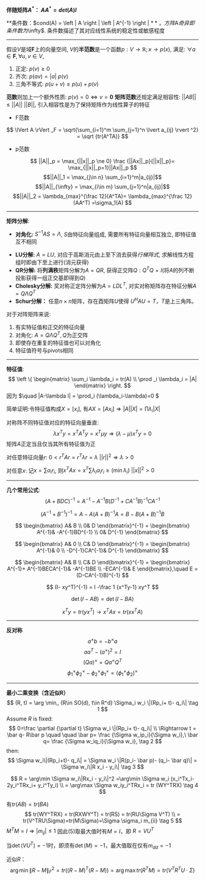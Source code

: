 **伴随矩阵$A^*$： $AA^*=det(A)I$**

**条件数：$cond(A) = \left \| A \right \| \left \| A^{-1} \right \| $** ，方阵$A$奇异即条件数为$\infty$. 条件数描述了其对应线性系统的稳定性或敏感程度

---

假设$V$是域$\mathbf F$上的向量空间, $V$的**半范数**是一个函数$p: V \rightarrow \mathbb R; x \rightarrow p(x)$, 满足:
$\forall a \in \mathbf F, \forall u, v \in V$,

1. 正定: $p(v) \ge 0$
2. 齐次: $p(av)=|a|\ p(v)$
3. 三角不等式: $p(u+v) \le p(u)+p(v)$

**范数**则加上一个额外性质: $p(v)=0 \Leftrightarrow v=\mathbf 0$
**矩阵范数**还规定满足相容性: $||AB|| \le ||A||\ ||B||$, 引入相容性是为了保持矩阵作为线性算子的特征

* F范数

$$ \lVert A \rVert _F = \sqrt{\sum_{i=1}^m \sum_{j=1}^n \lvert a_{ij} \rvert ^2} = \sqrt {tr(A^TA)} $$

* p范数

$$ ||A||_p = \max_{||x||_p \ne 0} \frac {||Ax||_p}{||x||_p}=
\max_{||x||_p=1}||Ax||_p $$
$$||A||_1 = \max_{j\in n} \sum_{i=1}^m|a_{ij}|$$
$$||A||_{\infty} = \max_{i\in m} \sum_{j=1}^n|a_{ij}|$$
$$||A||_2 = \lambda_{max}^{\frac 12}(A^TA)= \lambda_{max}^{\frac 12}(AA^T)
=\sigma_1(A) $$

---

**矩阵分解**:
- **对角化:** 
$S^{-1}AS = \Lambda$, $S$由特征向量组成, 需要所有特征向量相互独立, 即特征值互不相同

* **LU分解:**
$A=LU$, 对应于高斯消元由上至下消去获得*行梯阵式*, 求解线性方程组时即由下至上进行(消元获得)
* **QR分解:**
将**列满秩**矩阵分解为$A=QR$, 获得正交阵$Q: Q^TQ=I$(将$A$的列不断投影获得一组正交基即得到$Q$)
* **Cholesky分解:**
奖对称正定阵分解为$A=LDL^T$, 对实对称矩阵存在特征分解$A=Q\Lambda Q^T$
* **Schur分解：**
任意$n \times n$矩阵，存在酉矩阵$U$使得 $U^HAU = T$，$T$是上三角阵。

对于对阵矩阵来说:
1) 有实特征值和正交的特征向量
2) 对角化: $A = Q\Lambda Q^T, Q$为正交阵
3) 即使存在重复的特征值也可以对角化
4) 特征值符号与pivots相同

---

**特征值**:
$$
\left \{ \begin{matrix} \sum_i \lambda_i = tr(A) \\ \prod _i \lambda_i = |A|
\end{matrix} \right.
$$
因为 $\quad |A-\lambda I| = \prod_i (\lambda_i-\lambda)=0 $

简单证明:令特征值构成$X = [x_i]$, 有$AX = [Ax_i]\Rightarrow |A||X| = \prod \lambda_i|X|$

对称阵不同特征值对应的特征向量垂直:
$$
\lambda x^T y = x^T A^Ty = x^T \mu y \Rightarrow (\lambda - \mu)x^T y = 0
$$
矩阵$A$正定当且仅当其所有特征值为正

对任意特征向量$r$: $0 < r^TAr = r^T\lambda r = \lambda \ ||r||^2 \Rightarrow \lambda > 0$

对任意$x$: 记$x = \sum \alpha_i r_i$, 则$x^TAx = x^T \sum \lambda_i \alpha_i r_i \ge (\min \lambda_i)\ ||x||^2>0$

---

**几个常用公式**:
$$
(A+BDC)^{-1} = A^{-1}-A^{-1}B(D^{-1}+CA^{-1}B)^{-1}CA^{-1}
$$

$$
(A^{-1} + B^{-1})^{-1} = A- A(A+B)^{-1}A = B- B(A+B)^{-1}B
$$

$$
\begin{bmatrix} A& B \\ 0& D \end{bmatrix}^{-1} = 
\begin{bmatrix} A^{-1}& -A^{-1}BD^{-1} \\ 0& D^{-1} \end{bmatrix}
$$

$$
\begin{bmatrix} A& 0 \\ C& D \end{bmatrix}^{-1} = 
\begin{bmatrix} A^{-1}& 0 \\ -D^{-1}CA^{-1}& D^{-1} \end{bmatrix}
$$

$$
\begin{bmatrix} A& B \\ C& D \end{bmatrix}^{-1} = 
\begin{bmatrix} A^{-1}+ A^{-1}BECA^{-1}& -A^{-1}BE \\ -ECA^{-1}& E \end{bmatrix},\quad E = (D-CA^{-1}B)^{-1}
$$

$$
(I- xy^T)^{-1} = I -\frac 1 {x^Ty-1} xy^T
$$

$$
\det (I- AB) = \det (I- BA)
$$

$$
x^Ty = tr(yx^T) \rightarrow x^TAx = tr(xx^TA)
$$

---

**反对称**
$$
a^\times b = -b^\times a 
$$
$$
aa^T-(a^\times)^2 = I
$$
$$
(Qa)^\times = Qa^\times Q^T 
$$
$$
\phi_1^\times \phi_2^\times - \phi_2^\times \phi_1^\times = (\phi_1^\times \phi_2)^\times
$$

---

**最小二乘变换（含近似R）**
$$
(R, t) = \arg \min_ {R\in SO(d), t\in R^d} \Sigma_i w_i \|(Rp_i+ t)- q_i\| \tag 1
$$
Assume $R$ is fixed:
$$
0=\frac \partial {\partial t} \Sigma w_i \|(Rp_i+ t)- q_i\| \\
\Rightarrow t = \bar q- R\bar p \quad \quad \bar p= \frac {\Sigma w_ip_i}{\Sigma w_i},\ \bar q= \frac {\Sigma w_iq_i}{\Sigma w_i},
\tag 2
$$
then:
$$
\Sigma w_i\|(Rp_i+t)- q_i\| = \Sigma w_i \|R(p_i- \bar p)- (q_i- \bar q)\| = \Sigma w_i\|R x_i - y_i\| \tag 3
$$

$$
R = \arg\min \Sigma w_i\|Rx_i - y_i\|^2 =\arg\min \Sigma w_i (x_i^Tx_i- 2y_i^TRx_i+ y_i^Ty_i) \\
= \arg\max \Sigma w_iy_i^TRx_i = tr (WY^TRX) \tag 4
$$

有$tr(AB)=tr(BA)$
$$
tr(WY^TRX) = tr(RXWY^T) = tr(RS) = tr(RU\Sigma V^T) \\
= tr(V^TRU\Sigma)=tr(M\Sigma)=\Sigma \sigma_i m_{ii} \tag 5
$$
$M^TM=I \Rightarrow |m_{ij}|\le 1$ 因此(5)取最大值时有$M=I$，即 $R=VU^T$

当$\det(VU^T)=-1$时，即须有$\det(M)=-1$，最大值取在仅有$m_{dd}=-1$

近似$R$：
$$
\arg\min \|R-M\|_F^2 = tr((R-M)^T(R-M)) = \arg \max tr(R^TM) = tr(V^TR^TU\cdot \Sigma)
$$



